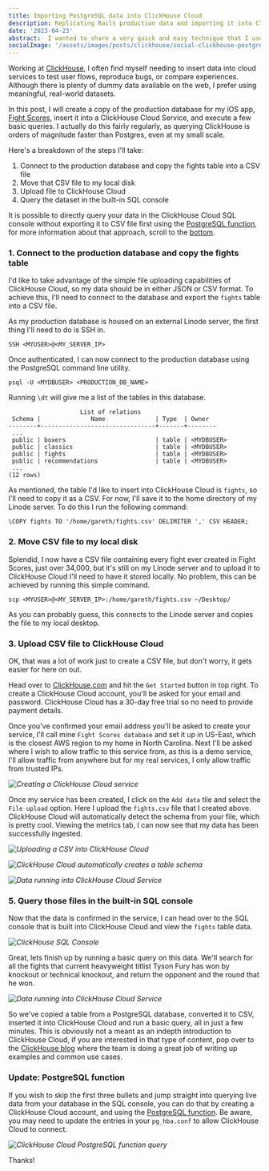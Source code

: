 ```yaml
---
title: Importing PostgreSQL data into ClickHouse Cloud
description: Replicating Rails production data and importing it into ClickHouse Cloud.
date: '2023-04-23'
abstract:  I wanted to share a very quick and easy technique that I use to insert data from my iOS app, Fight Scores, into a ClickHouse Cloud service.
socialImage: '/assets/images/posts/clickhouse/social-clickhouse-postgresql.png'
---
```


Working at [ClickHouse](https://clickhouse.com/), I often find myself needing to insert data into cloud services to test user flows, reproduce bugs, or compare experiences. Although there is plenty of dummy data available on the web, I prefer using meaningful, real-world datasets.

In this post, I will create a copy of the production database for my iOS app, [Fight Scores](https://fightscores.co/), insert it into a ClickHouse Cloud Service, and execute a few basic queries. I actually do this fairly regularly, as querying ClickHouse is orders of magnitude faster than Postgres, even at my small scale.

Here's a breakdown of the steps I'll take:

1. Connect to the production database and copy the fights table into a CSV file
2. Move that CSV file to my local disk
3. Upload file to ClickHouse Cloud
4. Query the dataset in the built-in SQL console


<div class='note'>
  It is possible to directly query your data in the ClickHouse Cloud SQL console without exporting it to CSV file first using the <a href='https://clickhouse.com/docs/en/sql-reference/table-functions/postgresql' target='_blank'>PostgreSQL function</a>, for more information about that approach, scroll to the <a href='#bottom-function'>bottom</a>.
</div>

### 1. Connect to the production database and copy the fights table

I'd like to take advantage of the simple file uploading capabilities of ClickHouse Cloud, so my data should be in either JSON or CSV format. To achieve this, I'll need to connect to the database and export the `fights` table into a CSV file.

As my production database is housed on an external Linode server, the first thing I'll need to do is SSH in.

```
SSH <MYUSER>@<MY_SERVER_IP>
```
Once authenticated, I can now connect to the production database using the PostgreSQL command line utility. 

```
psql -U <MYDBUSER> <PRODUCTION_DB_NAME>
```

Running `\dt` will give me a list of the tables in this database.

```
                    List of relations
 Schema |              Name              | Type  | Owner
--------+--------------------------------+-------+--------
 ...
 public | boxers                         | table | <MYDBUSER>
 public | classics                       | table | <MYDBUSER>
 public | fights                         | table | <MYDBUSER>
 public | recommendations                | table | <MYDBUSER>
 ...
(12 rows)
```

As mentioned, the table I'd like to insert into ClickHouse Cloud is `fights`, so I'll need to copy it as a CSV. For now, I'll save it to the home directory of my Linode server. To do this I run the following command:

```
\COPY fights TO '/home/gareth/fights.csv' DELIMITER ',' CSV HEADER;
``` 

### 2. Move CSV file to my local disk
Splendid, I now have a CSV file containing every fight ever created in Fight Scores, just over 34,000, but it's still on my Linode server and to upload it to ClickHouse Cloud I'll need to have it stored locally. No problem, this can be achieved by running this simple command.

```
scp <MYUSER>@<MY_SERVER_IP>:/home/gareth/fights.csv ~/Desktop/
```

As you can probably guess, this connects to the Linode server and copies the file to my local desktop.


### 3. Upload CSV file to ClickHouse Cloud
OK, that was a lot of work just to create a CSV file, but don't worry, it gets easier for here on out.

Head over to [ClickHouse.com](https://clickhouse.com/) and hit the `Get Started` button in top right. To create a ClickHouse Cloud account, you'll be asked for your email and password. ClickHouse Cloud has a 30-day free trial so no need to provide payment details. 

Once you've confirmed your email address you'll be asked to create your service, I'll call mine `Fight Scores database` and set it up in US-East, which is the closest AWS region to my home in North Carolina. Next I'll be asked where I wish to allow traffic to this service from, as this is a demo service, I'll allow traffic from anywhere but for my real services, I only allow traffic from trusted IPs.

*![Creating a ClickHouse Cloud service](/assets/images/posts/clickhouse/ch-create-service.png "Creating a ClickHouse Cloud service")*

Once my service has been created, I click on the `Add data` tile and select the `File upload` option. Here I upload the `fights.csv` file that I created above. ClickHouse Cloud will automatically detect the schema from your file, which is pretty cool. Viewing the metrics tab, I can now see that my data has been successfully ingested.

*![Uploading a CSV into ClickHouse Cloud](/assets/images/posts/clickhouse/ch-file-upload.png "Uploading a CSV into ClickHouse Cloud")*

*![ClickHouse Cloud automatically creates a table schema](/assets/images/posts/clickhouse/ch-create-table.png "ClickHouse Cloud automatically creates a table schema")*

*![Data running into ClickHouse Cloud Service](/assets/images/posts/clickhouse/ch-data-in.png "Data running into ClickHouse Cloud Service")*

### 5. Query those files in the built-in SQL console
Now that the data is confirmed in the service, I can head over to the SQL console that is built into ClickHouse Cloud and view the `fights` table data.

*![ClickHouse SQL Console](/assets/images/posts/clickhouse/ch-sql-console.png "ClickHouse SQL Console")*

Great, lets finish up by running a basic query on this data. We'll search for all the fights that current heavyweight titlist Tyson Fury has won by knockout or technical knockout, and return the opponent and the round that he won. 

*![Data running into ClickHouse Cloud Service](/assets/images/posts/clickhouse/ch-fight-query-border.png "Data running into ClickHouse Cloud Service")*

So we've copied a table from a PostgreSQL database, converted it to CSV, inserted it into ClickHouse Cloud and run a basic query, all in just a few minutes. This is obviously not a meant as an indepth introduction to ClickHouse Cloud, if you are interested in that type of content, pop over to the [ClickHouse blog](https://clickhouse.com/blog/) where the team is doing a great job of writing up examples and common use cases.

<a id='bottom-function'></a>

### Update: PostgreSQL function
If you wish to skip the first three bullets and jump straight into querying live data from your database in the SQL console, you can do that by creating a ClickHouse Cloud account, and using the [PostgreSQL function](https://clickhouse.com/docs/en/sql-reference/table-functions/postgresql). Be aware, you may need to update the entries in your `pg_hba.conf` to allow ClickHouse Cloud to connect. 

*![ClickHouse Cloud PostgreSQL function query](/assets/images/posts/clickhouse/ch-psql-function.png "ClickHouse Cloud PostgreSQL function query")*


Thanks! 